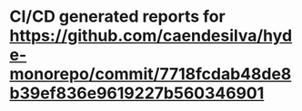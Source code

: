 # CI/CD generated reports for https://github.com/caendesilva/hyde-monorepo/commit/7718fcdab48de8b39ef836e9619227b560346901
